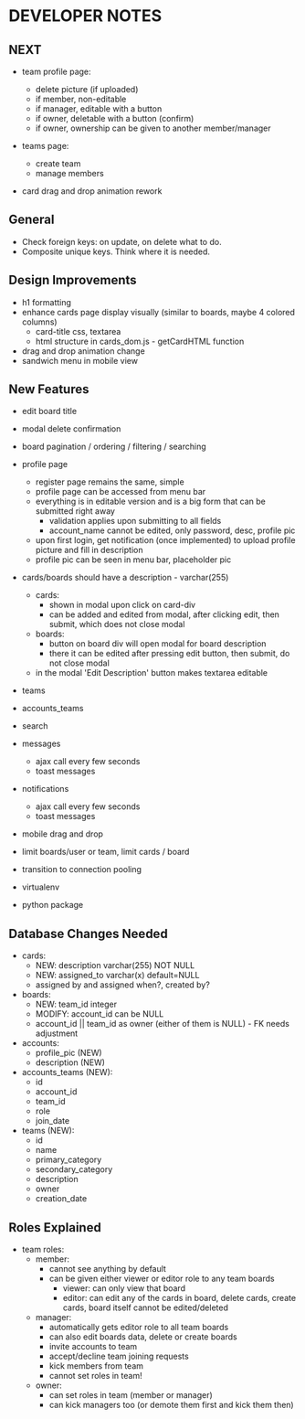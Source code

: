 
# DEVELOPER NOTES

## NEXT

- team profile page:
    + delete picture (if uploaded)
    + if member, non-editable
    + if manager, editable with a button
    + if owner, deletable with a button (confirm)
    + if owner, ownership can be given to another member/manager
- teams page:
    + create team
    + manage members

- card drag and drop animation rework


## General

- Check foreign keys: on update, on delete what to do.
- Composite unique keys. Think where it is needed.


## Design Improvements

- h1 formatting
- enhance cards page display visually (similar to boards, maybe 4 colored columns)
    + card-title css, textarea
    + html structure in cards_dom.js - getCardHTML function
- drag and drop animation change
- sandwich menu in mobile view

## New Features

- edit board title

- modal delete confirmation

- board pagination / ordering / filtering / searching

- profile page
    + register page remains the same, simple
    + profile page can be accessed from menu bar
    + everything is in editable version and is a big form that can be submitted right away
        - validation applies upon submitting to all fields
        - account_name cannot be edited, only password, desc, profile pic
    + upon first login, get notification (once implemented) to upload profile picture and fill in description
    + profile pic can be seen in menu bar, placeholder pic

- cards/boards should have a description - varchar(255)
    + cards:
        - shown in modal upon click on card-div
        - can be added and edited from modal, after clicking edit, then submit, which does not close modal
    + boards:
        - button on board div will open modal for board description
        - there it can be edited after pressing edit button, then submit, do not close modal
    + in the modal 'Edit Description' button makes textarea editable

- teams
- accounts_teams
- search
- messages
    + ajax call every few seconds
    + toast messages
- notifications
    + ajax call every few seconds
    + toast messages
- mobile drag and drop

- limit boards/user or team, limit cards / board

- transition to connection pooling

- virtualenv

- python package

## Database Changes Needed

- cards:
    + NEW: description varchar(255) NOT NULL
    + NEW: assigned_to varchar(x) default=NULL
    + assigned by and assigned when?, created by?
- boards:
    + NEW: team_id integer
    + MODIFY: account_id can be NULL
    + account_id || team_id as owner (either of them is NULL) - FK needs adjustment
- accounts:
    + profile_pic (NEW)
    + description (NEW)
- accounts_teams (NEW):
    + id
    + account_id
    + team_id
    + role
    + join_date
- teams (NEW):
    + id
    + name
    + primary_category
    + secondary_category
    + description
    + owner
    + creation_date

## Roles Explained

- team roles:
    + member:
        - cannot see anything by default
        - can be given either viewer or editor role to any team boards
            + viewer: can only view that board
            + editor: can edit any of the cards in board, delete cards, create cards, board itself cannot be edited/deleted
    + manager:
        - automatically gets editor role to all team boards
        - can also edit boards data, delete or create boards
        - invite accounts to team
        - accept/decline team joining requests
        - kick members from team
        - cannot set roles in team!
    + owner:
        - can set roles in team (member or manager)
        - can kick managers too (or demote them first and kick them then)